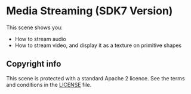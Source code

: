 # Media Streaming (SDK7 Version)

This scene shows you:
- How to stream audio
- How to stream video, and display it as a texture on primitive shapes


## Copyright info
This scene is protected with a standard Apache 2 licence. See the terms and conditions in the [LICENSE](/LICENSE) file.
